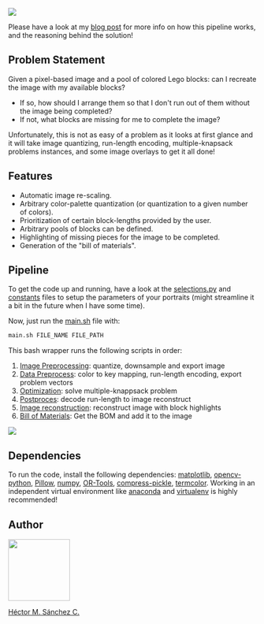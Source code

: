 ![](https://chipdelmal.github.io/media/lego/banner.png)

Please have a look at my [blog post](https://chipdelmal.github.io/artsci/2022-04-04-LegoOptimizer.html) for more info on how this pipeline works, and the reasoning behind the solution!

## Problem Statement

Given a pixel-based image and a pool of colored Lego blocks: can I recreate the image with my available blocks?
* If so, how should I arrange them so that I don't run out of them without the image being completed?
* If not, what blocks are missing for me to complete the image?

Unfortunately, this is not as easy of a problem as it looks at first glance and it will take image quantizing, run-length encoding, multiple-knapsack problems instances, and some image overlays to get it all done!



## Features

* Automatic image re-scaling.
* Arbitrary color-palette quantization (or quantization to a given number of colors).
* Prioritization of certain block-lengths provided by the user.
* Arbitrary pools of blocks can be defined.
* Highlighting of missing pieces for the image to be completed.
* Generation of the "bill of materials".


## Pipeline

To get the code up and running, have a look at the [selections.py](./selections.py) and [constants](./constants.py) files to setup the parameters of your portraits (might streamline it a bit in the future when I have some time).

Now, just run the [main.sh](./main.sh) file with:

``` bash
main.sh FILE_NAME FILE_PATH
```


This bash wrapper runs the following scripts in order:

1. [Image Preprocessing](./pimage.py): quantize, downsample and export image
2. [Data Preprocess](./preprocess.py): color to key mapping, run-length encoding, export problem vectors
3. [Optimization](./optimizer.py): solve multiple-knappsack problem
4. [Postproces](./decoder.py): decode run-length to image reconstruct
5. [Image reconstruction](./reconstruct.py): reconstruct image with block highlights
6. [Bill of Materials](./bom.py): Get the BOM and add it to the image


![](https://chipdelmal.github.io/media/lego/bike_FNL.png)


## Dependencies

To run the code, install the following dependencies: [matplotlib](https://matplotlib.org/), [opencv-python](https://pypi.org/project/opencv-python/), [Pillow](https://pillow.readthedocs.io/en/stable/), [numpy](https://numpy.org/), [OR-Tools](https://developers.google.com/optimization/install), [compress-pickle](https://pypi.org/project/compress-pickle/), [termcolor](https://pypi.org/project/termcolor2/). Working in an independent virtual environment like [anaconda](https://www.anaconda.com/) and [virtualenv](https://virtualenv.pypa.io/en/latest/) is highly recommended!


## Author

<img src="https://chipdelmal.github.io/MGSurvE_Presentations/2022_Lab/images/detective.png" height="125px" align="middle">

[Héctor M. Sánchez C.](https://chipdelmal.github.io/)
